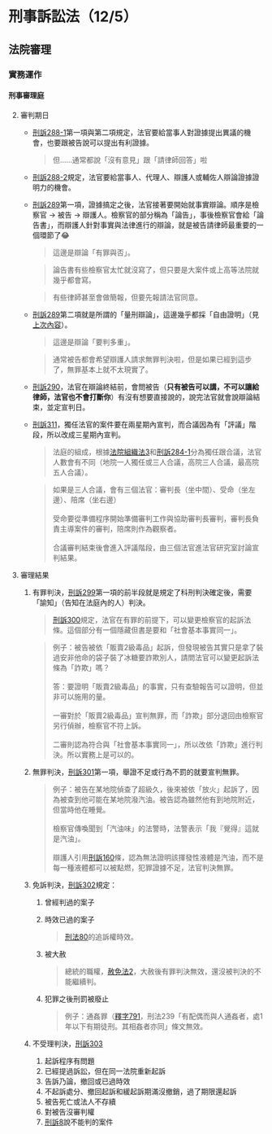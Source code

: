 # 刑事訴訟法（12/5）
## 法院審理
### 實務運作
#### 刑事審理庭
2. 審判期日
     - [刑訴288-1](https://law.moj.gov.tw/LawClass/LawSingle.aspx?pcode=C0010001&flno=288-1)第一項與第二項規定，法官要給當事人對證據提出異議的機會，也要跟被告說可以提出有利證據。

        > 但......通常都說「沒有意見」跟「請律師回答」啦
     - [刑訴288-2](https://law.moj.gov.tw/LawClass/LawSingle.aspx?pcode=C0010001&flno=288-2)規定，法官要給當事人、代理人、辯護人或輔佐人辯論證據證明力的機會。

    - [刑訴289](https://law.moj.gov.tw/LawClass/LawSingle.aspx?pcode=C0010001&flno=289)第一項，證據搞定之後，法官接著要開始就事實辯論。順序是檢察官 -> 被告 -> 辯護人。檢察官的部分稱為「論告」，事後檢察官會給「論告書」，而辯護人針對事實與法律進行的辯論，就是被告請律師最重要的一個環節了😂

        > 這邊是辯論「有罪與否」。

        > 論告書有些檢察官太忙就沒寫了，但只要是大案件或上高等法院就幾乎都會寫。

        > 有些律師甚至會做簡報，但要先報請法官同意。
    
    - [刑訴289](https://law.moj.gov.tw/LawClass/LawSingle.aspx?pcode=C0010001&flno=289)第二項就是所謂的「量刑辯論」，這邊幾乎都採「自由證明」（見[上次內容](221128.md)）。
        
        > 這邊是辯論「要判多重」。

        > 通常被告都會希望辯護人請求無罪判決啦，但是如果已經到這步了，無罪基本上就不太現實了。

    - [刑訴290](https://law.moj.gov.tw/LawClass/LawSingle.aspx?pcode=C0010001&flno=290)，法官在辯論終結前，會問被告（**只有被告可以講，不可以讓給律師，法官也不會打斷你**）有沒有想要直接說的，說完法官就會說辯論結束，並定宣判日。
    
    - [刑訴311](https://law.moj.gov.tw/LawClass/LawSingle.aspx?pcode=C0010001&flno=311)，獨任法官的案件要在兩星期內宣判，而合議因為有「評議」階段，所以改成三星期內宣判。

        > 法庭的組成，根據[法院組織法3](https://law.moj.gov.tw/LawClass/LawSingle.aspx?pcode=a0010053&flno=3)和[刑訴284-1](https://law.moj.gov.tw/LawClass/LawSingle.aspx?pcode=C0010001&flno=284-1)分為獨任跟合議，法官人數會有不同（地院一人獨任或三人合議，高院三人合議，最高院五人合議）。

        > 如果是三人合議，會有三個法官：審判長（坐中間）、受命（坐左邊）、陪席（坐右邊）<br><br>受命要從準備程序開始準備審判工作與協助審判長審判，審判長負責主導案件的審判，陪席則作為觀察者。<br><br>合議審判結束後會進入評議階段，由三個法官進法官研究室討論宣判結果。

3. 審理結果

    1. 有罪判決，[刑訴299](https://law.moj.gov.tw/LawClass/LawSingle.aspx?pcode=C0010001&flno=299)第一項的前半段就是規定了科刑判決確定後，需要「諭知」（告知在法庭內的人）判決。
    
        > [刑訴300](https://law.moj.gov.tw/LawClass/LawSingle.aspx?pcode=C0010001&flno=300)規定，法官在有罪的前提下，可以變更檢察官的起訴法條。這個部分有一個隱藏但書是要和「社會基本事實同一」。
        
        > 例子：被告被依「販賣2級毒品」起訴，但發現被告其實只是拿了裝過安非他命的袋子裝了冰糖要詐欺別人，請問法官可以變更起訴法條為「詐欺」嗎？<br><br>
        答：要證明「販賣2級毒品」的事實，只有查驗報告可以證明，但並非可以施用的量。<br><br>一審對於「販賣2級毒品」宣判無罪，而「詐欺」部分退回由檢察官另行偵辦，檢察官不符上訴。
        <br><br>二審則認為符合與「社會基本事實同一」，所以改依「詐欺」進行判決。所以實務上是可以的。

    2. 無罪判決，[刑訴301](https://law.moj.gov.tw/LawClass/LawSingle.aspx?pcode=C0010001&flno=301)第一項，舉證不足或行為不罰的就要宣判無罪。

        > 例子：被告在某地院偵查了超級久，後來被依「放火」起訴了，因為被查到他可能在某地院潑汽油。被告認為雖然他有到地院附近，但當時他在睡覺。<br><br>檢察官傳喚聞到「汽油味」的法警時，法警表示「我『覺得』這就是汽油」。<br><br>辯護人引用[刑訴160](https://law.moj.gov.tw/LawClass/LawSingle.aspx?pcode=C0010001&flno=160)條，認為無法證明該揮發性液體是汽油，而不是每一種液體都可以被點燃，犯罪證據不足，法官判決無罪。

    3. 免訴判決，[刑訴302](https://law.moj.gov.tw/LawClass/LawSingle.aspx?pcode=C0010001&flno=302)規定：
        1. 曾經判過的案子
        2. 時效已過的案子

            >[刑法80](https://law.moj.gov.tw/LawClass/LawSingle.aspx?pcode=C0000001&flno=80)的追訴權時效。

        3. 被大赦

            > 總統的職權，[赦免法2](https://law.moj.gov.tw/LawClass/LawSingle.aspx?pcode=C0010005&flno=2)，大赦後有罪判決無效，還沒被判決的不能繼續判。

        4. 犯罪之後刑罰被廢止

            > 例子：通姦罪（[釋字791](https://cons.judicial.gov.tw/docdata.aspx?fid=100&id=310972)，刑法239「有配偶而與人通姦者，處1年以下有期徒刑。其相姦者亦同」條文無效。
    
    4. 不受理判決，[刑訴303](https://law.moj.gov.tw/LawClass/LawSingle.aspx?pcode=C0010001&flno=303)
        1. 起訴程序有問題
        2. 已經提過訴訟，但在同一法院重新起訴
        3. 告訴乃論，撤回或已過時效
        4. 不起訴處分、撤回起訴和緩起訴期滿沒撤銷，過了期限還起訴
        5. 被告死亡或法人不存續
        6. 對被告沒審判權
        7. [刑訴8](https://law.moj.gov.tw/LawClass/LawSingle.aspx?pcode=C0010001&flno=8)說不能判的案件